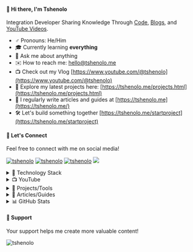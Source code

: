 #### 👋 Hi there, I'm Tshenolo

Integration Developer Sharing Knowledge Through [Code](https://github.com/tshenolo?tab=repositories), [Blogs](https://medium.com/@tshenolomos), and [YouTube Videos](https://www.youtube.com/@tshenolo).   

- ♂️ Pronouns: He/Him
- 🎓 Currently learning **everything**
- 💬 Ask me about anything
- ✉️ How to reach me: [hello@tshenolo.me](mailto:hello@tshenolo.me)
- 📺 Check out my Vlog [https://www.youtube.com/@tshenolo](https://www.youtube.com/@tshenolo)
- 🚀 Explore my latest projects here: [https://tshenolo.me/projects.html](https://tshenolo.me/projects.html)
- 📝 I regularly write articles and guides at [https://tshenolo.me](https://tshenolo.me/)
- 🛠️ Let's build something together [https://tshenolo.me/startproject](https://tshenolo.me/startproject)

#### 👨 Let's Connect  
Feel free to connect with me on social media!  

<a href="https://www.linkedin.com/in/tshenolo/" target="blank"><img src="https://img.shields.io/badge/LinkedIn-0077B5?style=for-the-badge&logo=linkedin&logoColor=white" alt="tshenolo" /></a>
<a href="https://twitter.com/tshenolo" target="blank"><img src="https://img.shields.io/badge/X-000?style=for-the-badge&logo=x" alt="tshenolo" /></a>
<a href="https://www.instagram.com/tshenolo/" target="blank"><img src="https://img.shields.io/badge/Instagram-E4405F?style=for-the-badge&logo=instagram&logoColor=white" alt="tshenolo" /></a>
<a href="https://www.youtube.com/@tshenolo"><img src="https://img.shields.io/badge/YouTube-FF0000?style=for-the-badge&logo=youtube&logoColor=white"></a>

<details>
<summary> 🤖 Technology Stack </summary>  

##### Frontend Technologies
| <a href="https://angular.io" target="_blank" rel="noreferrer"> <img src="https://angular.io/assets/images/logos/angular/angular.svg" alt="angular" width="80" height="80"/> </a> | <a href="https://getbootstrap.com" target="_blank" rel="noreferrer"> <img src="https://raw.githubusercontent.com/devicons/devicon/master/icons/bootstrap/bootstrap-plain-wordmark.svg" alt="bootstrap" width="80" height="80"/> </a> | <a href="https://www.w3schools.com/css/" target="_blank" rel="noreferrer"> <img src="https://raw.githubusercontent.com/devicons/devicon/master/icons/css3/css3-original-wordmark.svg" alt="css3" width="80" height="80"/> </a> | <a href="https://www.w3.org/html/" target="_blank" rel="noreferrer"> <img src="https://raw.githubusercontent.com/devicons/devicon/master/icons/html5/html5-original-wordmark.svg" alt="html5" width="80" height="80"/> </a> | <a href="https://ionicframework.com" target="_blank" rel="noreferrer"> <img src="https://upload.wikimedia.org/wikipedia/commons/d/d1/Ionic_Logo.svg" alt="ionic" width="80" height="80"/> </a> | <a href="https://developer.mozilla.org/en-US/docs/Web/JavaScript" target="_blank" rel="noreferrer"> <img src="https://raw.githubusercontent.com/devicons/devicon/master/icons/javascript/javascript-original.svg" alt="javascript" width="80" height="80"/> </a> | <a href="https://www.typescriptlang.org/" target="_blank" rel="noreferrer"> <img src="https://raw.githubusercontent.com/devicons/devicon/master/icons/typescript/typescript-original.svg" alt="typescript" width="80" height="80"/> </a> |
|-------|-------|-------|-------|-------|-------|-------|

##### Backend Technologies
| <a href="https://www.java.com" target="_blank" rel="noreferrer"> <img src="https://raw.githubusercontent.com/devicons/devicon/master/icons/java/java-original.svg" alt="java" width="80" height="80"/> </a> | <a href="https://www.php.net" target="_blank" rel="noreferrer"> <img src="https://raw.githubusercontent.com/devicons/devicon/master/icons/php/php-original.svg" alt="php" width="80" height="80"/> </a> | <a href="https://www.python.org" target="_blank" rel="noreferrer"> <img src="https://raw.githubusercontent.com/devicons/devicon/master/icons/python/python-original.svg" alt="python" width="80" height="80"/> </a> | <a href="https://spring.io/" target="_blank" rel="noreferrer"> <img src="https://www.vectorlogo.zone/logos/springio/springio-icon.svg" alt="spring" width="80" height="80"/> </a> | <a href="https://jekyllrb.com/" target="_blank" rel="noreferrer"> <img src="https://www.vectorlogo.zone/logos/jekyllrb/jekyllrb-icon.svg" alt="jekyll" width="80" height="80"/> </a> |
|-------|-------|-------|-------|-------|

##### DevOps Tools
| <a href="https://aws.amazon.com" target="_blank" rel="noreferrer"><img src="https://raw.githubusercontent.com/devicons/devicon/master/icons/amazonwebservices/amazonwebservices-original-wordmark.svg" alt="aws" width="80" height="80"/> </a> | <a href="https://azure.microsoft.com/en-in/" target="_blank" rel="noreferrer"> <img src="https://www.vectorlogo.zone/logos/microsoft_azure/microsoft_azure-icon.svg" alt="azure" width="80" height="80"/> </a> | <a href="https://www.gnu.org/software/bash/" target="_blank" rel="noreferrer"> <img src="https://www.vectorlogo.zone/logos/gnu_bash/gnu_bash-icon.svg" alt="bash" width="80" height="80"/> </a> | <a href="https://www.docker.com/" target="_blank" rel="noreferrer"> <img src="https://raw.githubusercontent.com/devicons/devicon/master/icons/docker/docker-original-wordmark.svg" alt="docker" width="80" height="80"/> </a> | <a href="https://firebase.google.com/" target="_blank" rel="noreferrer"> <img src="https://www.vectorlogo.zone/logos/firebase/firebase-icon.svg" alt="firebase" width="80" height="80"/> </a> | <a href="https://git-scm.com/" target="_blank" rel="noreferrer"> <img src="https://www.vectorlogo.zone/logos/git-scm/git-scm-icon.svg" alt="git" width="80" height="80"/> </a> | <a href="https://heroku.com" target="_blank" rel="noreferrer"> <img src="https://www.vectorlogo.zone/logos/heroku/heroku-icon.svg" alt="heroku" width="80" height="80"/> </a> | <a href="https://www.jenkins.io" target="_blank" rel="noreferrer"> <img src="https://www.vectorlogo.zone/logos/jenkins/jenkins-icon.svg" alt="jenkins" width="80" height="80"/> </a> | <a href="https://kubernetes.io" target="_blank" rel="noreferrer"> <img src="https://www.vectorlogo.zone/logos/kubernetes/kubernetes-icon.svg" alt="kubernetes" width="80" height="80"/> </a> |
|-------|-------|-------|-------|-------|-------|-------|-------|-------|

##### Databases
| <a href="https://www.microsoft.com/en-us/sql-server" target="_blank" rel="noreferrer"> <img src="https://www.svgrepo.com/show/303229/microsoft-sql-server-logo.svg" alt="mssql" width="80" height="80"/> </a> | <a href="https://www.mysql.com/" target="_blank" rel="noreferrer"> <img src="https://raw.githubusercontent.com/devicons/devicon/master/icons/mysql/mysql-original-wordmark.svg" alt="mysql" width="80" height="80"/> </a> | <a href="https://www.oracle.com/" target="_blank" rel="noreferrer"> <img src="https://raw.githubusercontent.com/devicons/devicon/master/icons/oracle/oracle-original.svg" alt="oracle" width="80" height="80"/> </a> | <a href="https://www.postgresql.org" target="_blank" rel="noreferrer"> <img src="https://raw.githubusercontent.com/devicons/devicon/master/icons/postgresql/postgresql-original-wordmark.svg" alt="postgresql" width="80" height="80"/> </a> | <a href="https://www.mongodb.com/" target="_blank" rel="noreferrer"> <img src="https://raw.githubusercontent.com/devicons/devicon/master/icons/mongodb/mongodb-original-wordmark.svg" alt="mongodb" width="80" height="80"/> </a> |
|-------|-------|-------|-------|-------|

</details>

<details>
<summary> 📺 YouTube </summary>

Here are some of my latest videos where I share tech tips and tutorials.
<!-- BEGIN YOUTUBE-CARDS -->
[![The FASTEST Way to SFTP/SSH into Windows (Seriously!)](https://ytcards.demolab.com/?id=VukQXX6cW9k&title=The+FASTEST+Way+to+SFTP%2FSSH+into+Windows+%28Seriously%21%29&lang=en&timestamp=1742655134&background_color=%230d1117&title_color=%23ffffff&stats_color=%23dedede&max_title_lines=1&width=250&border_radius=5 "The FASTEST Way to SFTP/SSH into Windows (Seriously!)")](https://www.youtube.com/watch?v=VukQXX6cW9k)
[![Run Linux Commands on Windows with BusyBox](https://ytcards.demolab.com/?id=2TWh5225DxA&title=Run+Linux+Commands+on+Windows+with+BusyBox&lang=en&timestamp=1741211282&background_color=%230d1117&title_color=%23ffffff&stats_color=%23dedede&max_title_lines=1&width=250&border_radius=5 "Run Linux Commands on Windows with BusyBox")](https://www.youtube.com/watch?v=2TWh5225DxA)
[![Don't Lose Your Data: Backup and Secure it NOW with Rsync](https://ytcards.demolab.com/?id=Vl9zv8rv-aM&title=Don%27t+Lose+Your+Data%3A+Backup+and+Secure+it+NOW+with+Rsync&lang=en&timestamp=1740806670&background_color=%230d1117&title_color=%23ffffff&stats_color=%23dedede&max_title_lines=1&width=250&border_radius=5 "Don't Lose Your Data: Backup and Secure it NOW with Rsync")](https://www.youtube.com/watch?v=Vl9zv8rv-aM)
[![Access Your Local Server from Anywhere with Ngrok](https://ytcards.demolab.com/?id=4J8_yaYpvZM&title=Access+Your+Local+Server+from+Anywhere+with+Ngrok&lang=en&timestamp=1740198383&background_color=%230d1117&title_color=%23ffffff&stats_color=%23dedede&max_title_lines=1&width=250&border_radius=5 "Access Your Local Server from Anywhere with Ngrok")](https://www.youtube.com/watch?v=4J8_yaYpvZM)
[![I Tried Fabric AI... It's INSANE! (Guide)](https://ytcards.demolab.com/?id=rUdx47Ftx0Q&title=I+Tried+Fabric+AI...+It%27s+INSANE%21+%28Guide%29&lang=en&timestamp=1739847563&background_color=%230d1117&title_color=%23ffffff&stats_color=%23dedede&max_title_lines=1&width=250&border_radius=5 "I Tried Fabric AI... It's INSANE! (Guide)")](https://www.youtube.com/watch?v=rUdx47Ftx0Q)
[![Stop Wasting Time - Deepseek AI Turns Ideas into Reality in 5 Minutes](https://ytcards.demolab.com/?id=vw4y-hlDzZQ&title=Stop+Wasting+Time+-+Deepseek+AI+Turns+Ideas+into+Reality+in+5+Minutes&lang=en&timestamp=1738380006&background_color=%230d1117&title_color=%23ffffff&stats_color=%23dedede&max_title_lines=1&width=250&border_radius=5 "Stop Wasting Time - Deepseek AI Turns Ideas into Reality in 5 Minutes")](https://www.youtube.com/watch?v=vw4y-hlDzZQ)
<!-- END YOUTUBE-CARDS -->
[<img src="https://custom-icon-badges.demolab.com/badge/-Subscribe%20For%20More-red?style=for-the-badge&logo=video&logoColor=white"/>](https://www.youtube.com/@tshenolo?sub_confirmation=1)

</details>

<details>
<summary> 🚀 Projects/Tools </summary>

Here's a selection of projects that I have worked on over the years, grouped by category.

| **PYTHON**  |          |
|-------------|----------|
| [Flask WebP to PNG](https://github.com/tshenolo/flask-webp-to-png)               | Converts WebP images to PNG format.           |
| [Flask PDF Merger](https://github.com/tshenolo/flask-pdf-merger)                 | Merges multiple PDF files into one.           |
| [Flask PDF Splitter](https://github.com/tshenolo/flask-pdf-splitter)             | Splits PDF files into separate pages.         |
| [Image to Text Converter](https://github.com/tshenolo/image-to-text-converter)   | Extracts text from image files.               |
| [Flask Chrome Icon](https://github.com/tshenolo/flask-chrome-icon)               | Generates Chrome icons for web applications.  |
| [Flask XML Pretty](https://github.com/tshenolo/flask-xml-pretty)                 | Formats and prettifies XML data.              |
| [Flask JSON Pretty](https://github.com/tshenolo/flask-json-pretty)               | Formats and prettifies JSON data.             |
| [Flask CSV to MD](https://github.com/tshenolo/flask-csv-to-md)                   | Converts CSV data to Markdown format.         |
| [Flask HTML to Excel](https://github.com/tshenolo/flask-html-to-excel)           | Converts HTML tables to Excel format.         |
| [Flask CSV to JSON](https://github.com/tshenolo/flask-csv-to-json)               | Converts CSV data to JSON format.             |
| **PEOPLESOFT**  |          |
| [Query Search](https://tshenolo.gumroad.com/l/peoplesoft-query-search)                      | Searches and retrieves PeopleSoft query information.    |
| [Base 64 Encode/Decode](https://github.com/tshenolo/peoplesoft-base64)                      | Encodes and decodes data in Base64 format.            |
| [List/Download Files](https://tshenolo.gumroad.com/l/peoplesoft-file-list)                  | Lists and downloads files from a PeopleSoft server.   |
| [File Manager](https://tshenolo.gumroad.com/l/peoplesoft-file-manager)                      | Manages files on a PeopleSoft server.                 |
| [File Stream](https://github.com/tshenolo/peoplesoft-file-stream)                           | Streams files to and from a PeopleSoft server.        |
| [File Upload](https://tshenolo.gumroad.com/l/peoplesoft-file-upload)                        | Uploads files to a PeopleSoft server.                 |
| [Environment Variables](https://github.com/tshenolo/peoplesoft-env-variable)               | Retrieves PeopleSoft environment variables.            |
| [PeopleSoft Component Navigation](https://tshenolo.gumroad.com/l/peoplesoft-component-nav) | Retrieves PeopleSoft navigation given the component name. |
| [PeopleSoft Process Navigation](https://tshenolo.gumroad.com/l/peoplesoft-process-nav)     | Retrieves PeopleSoft navigation given the process name.   |
| [PS Query SQL](https://tshenolo.gumroad.com/l/peoplesoft-query-sql)                         | Retrieves the SQL of a PeopleSoft PS Query.       |
| [Record Fields](https://github.com/tshenolo/peoplesoft-record-field)                       | Retrieves record field information.                |
| [PeopleSoft User Look-Up](https://github.com/tshenolo/peoplesoft-user-lookup)              | Looks up user information within PeopleSoft.          |
| **PHP**  |          |
| [Document Converter](https://github.com/tshenolo/document-converter)                   | Converts documents between various formats.          |
| **HTML/JAVASCRIPT**  |          |
| [HTML String Functions](https://github.com/tshenolo/html-stringfunctions)              | Provides utility functions for manipulating HTML strings. |
| **CHROME PLUGIN**  |          |
| [Chrome Archive This](https://github.com/tshenolo/chrome-archive-this)                 | Automatically prepends "https://archive.is/" to the URL of the current page |
| [Chrome Jira Details](https://github.com/tshenolo/chrome-jira-details)                 | Extract and manage Jira issue details, including title and description |


</details>

<details>
<summary> 📝 Articles/Guides </summary>

- [Introduction to Docker Compose](https://medium.com/@tshenolomos/introduction-to-docker-compose-32c86a7b4883)
- [How to Import a CSV File into PeopleSoft Database Using a File Layout](https://medium.com/@tshenolomos/how-to-import-a-csv-file-into-peoplesoft-database-using-a-file-layout-b83c359e884b)
- [How to Export and Import Data in PeopleSoft Using Data Mover](https://medium.com/@tshenolomos/how-to-export-and-import-data-in-peoplesoft-using-data-mover-aad9cd94fd06)
- [How to Debug a Docker Container](https://medium.com/@tshenolomos/how-to-debug-a-docker-container-574d016434bf)
- [Deploying Applications with Docker](https://medium.com/@tshenolomos/deploying-applications-with-docker-c8059ea79850)
- [How to Write a Dockerfile in Easy Steps](https://medium.com/@tshenolomos/how-to-write-a-dockerfile-in-easy-steps-5a462d42e844)
- [How to Run a Docker Container in 30 Seconds](https://medium.com/@tshenolomos/how-to-run-a-docker-container-in-30-seconds-57679ff5a2d4)
- [Top 5 Docker Commands Every Developer Should Know](https://medium.com/@tshenolomos/top-5-docker-commands-every-developer-should-know-a3c891d022ff)
- [How to Start Contributing to Open Source Software](https://medium.com/@tshenolomos/how-to-start-contributing-to-open-source-software-b5825134eadf)
- [Convert PeopleSoft Query Results to JSON Easily](https://medium.com/@tshenolomos/convert-peoplesoft-query-results-to-json-easily-e2bcad9ef123)
- [How to Create Content Reference to a PS Query in PeopleSoft](https://medium.com/@tshenolomos/how-to-create-content-reference-to-a-ps-query-in-peoplesoft-04ddadd3d3d6)
- [Set Up Your Favorite Database Using Docker](https://medium.com/@tshenolomos/set-up-your-favorite-database-using-docker-ba1081ea07d0)
- [How I Log into My Server Without a Password Using an SSH Key](https://medium.com/@tshenolomos/how-i-log-into-my-server-without-a-password-using-an-ssh-key-9b97db501d62)
- [Secure Apache with SSL in Docker](https://medium.com/@tshenolomos/secure-apache-with-ssl-in-docker-9efd86329129)
- [Exporting Data from a Dockerized Oracle Database Using Bash Script](https://medium.com/@tshenolomos/exporting-data-from-a-dockerized-oracle-database-using-bash-script-a2c02edc7b61)
- [Automating SFTP Operations Using Bash](https://medium.com/@tshenolomos/automating-sftp-operations-using-bash-0eb8c9035b0a)
- [Guide to Creating an SFTP Server with Docker Using SSH Key](https://medium.com/@tshenolomos/guide-to-creating-an-sftp-server-with-docker-using-ssh-key-ce9bddb77f39)


</details>

<details>
<summary> 📊 GitHub Stats</summary>
 
 <p><img align="center" src="https://github-readme-stats.vercel.app/api/top-langs?username=tshenolo&show_icons=true&locale=en&layout=compact" alt="tshenolo" /></p>

<p>&nbsp;<img align="center" src="https://github-readme-stats.vercel.app/api?username=tshenolo&show_icons=true&locale=en" alt="tshenolo" /></p>

<p><img align="center" src="https://github-readme-streak-stats.herokuapp.com/?user=tshenolo&" alt="tshenolo" /></p>
 
</details>

#### 🤝 Support

Your support helps me create more valuable content!
<p><a href="https://www.buymeacoffee.com/tshenolo"> <img align="left" src="https://cdn.buymeacoffee.com/buttons/v2/default-yellow.png" height="50" width="210" alt="tshenolo" /></a></p><br><br></p>

